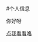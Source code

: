 #个人信息
<p>你好呀</p>
<a href="https://github.com/obsessionluo/xiaomi/blob/main/%E5%B0%8F%E7%B1%B3%E5%95%86%E5%9F%8E-2/index.html">点我看看咯</a>
